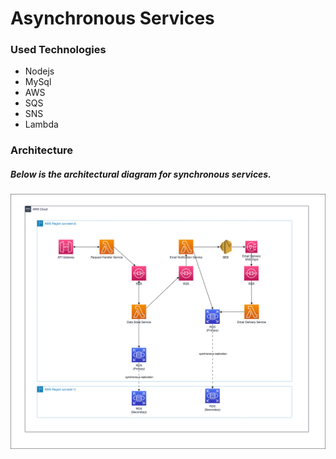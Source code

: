 # Asynchronous Services

### Used Technologies
- Nodejs
- MySql
- AWS
- SQS
- SNS
- Lambda

### Architecture

##### Below is the architectural diagram for synchronous services.

![My Image](/documents/asynchronous_services.png)